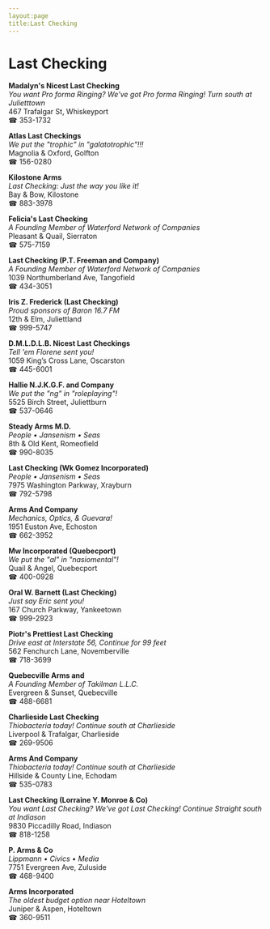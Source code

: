 ```yaml
---
layout:page
title:Last Checking
---
```

# Last Checking

**Madalyn's Nicest Last Checking**  
_You want Pro forma Ringing? We've got Pro forma Ringing! 
Turn south at Julietttown_  
467 Trafalgar St, Whiskeyport  
☎ 353-1732



**Atlas Last Checkings**  
_We put the "trophic" in "galatotrophic"!!!_  
Magnolia & Oxford, Golfton  
☎ 156-0280



**Kilostone Arms**  
_Last Checking: Just the way you like it!_  
Bay & Bow, Kilostone  
☎ 883-3978



**Felicia's Last Checking**  
_A Founding Member of Waterford Network of Companies_  
Pleasant & Quail, Sierraton  
☎ 575-7159



**Last Checking (P.T. Freeman and Company)**  
_A Founding Member of Waterford Network of Companies_  
1039 Northumberland Ave, Tangofield  
☎ 434-3051



**Iris Z. Frederick (Last Checking)**  
_Proud sponsors of Baron 16.7 FM_  
12th & Elm, Juliettland  
☎ 999-5747



**D.M.L.D.L.B. Nicest Last Checkings**  
_Tell 'em Florene sent you!_  
1059 King’s Cross Lane, Oscarston  
☎ 445-6001



**Hallie N.J.K.G.F. and Company**  
_We put the "ng" in "roleplaying"!_  
5525 Birch Street, Juliettburn  
☎ 537-0646



**Steady Arms M.D.**  
_People • Jansenism • Seas_  
8th & Old Kent, Romeofield  
☎ 990-8035



**Last Checking (Wk Gomez Incorporated)**  
_People • Jansenism • Seas_  
7975 Washington Parkway, Xrayburn  
☎ 792-5798



**Arms And Company**  
_Mechanics, Optics, & Guevara!_  
1951 Euston Ave, Echoston  
☎ 662-3952



**Mw Incorporated (Quebecport)**  
_We put the "al" in "nasiomental"!_  
Quail & Angel, Quebecport  
☎ 400-0928



**Oral W. Barnett (Last Checking)**  
_Just say Eric sent you!_  
167 Church Parkway, Yankeetown  
☎ 999-2923



**Piotr's Prettiest Last Checking**  
_Drive east at Interstate 56, Continue for 99 feet_  
562 Fenchurch Lane, Novemberville  
☎ 718-3699



**Quebecville Arms and**  
_A Founding Member of Takilman L.L.C._  
Evergreen & Sunset, Quebecville  
☎ 488-6681



**Charlieside Last Checking**  
_Thiobacteria today! 
Continue south at Charlieside_  
Liverpool & Trafalgar, Charlieside  
☎ 269-9506



**Arms And Company**  
_Thiobacteria today! 
Continue south at Charlieside_  
Hillside & County Line, Echodam  
☎ 535-0783



**Last Checking (Lorraine Y. Monroe & Co)**  
_You want Last Checking? We've got Last Checking! 
Continue Straight south at Indiason_  
9830 Piccadilly Road, Indiason  
☎ 818-1258



**P. Arms & Co**  
_Lippmann • Civics • Media_  
7751 Evergreen Ave, Zuluside  
☎ 468-9400



**Arms Incorporated**  
_The oldest budget option near Hoteltown_  
Juniper & Aspen, Hoteltown  
☎ 360-9511



